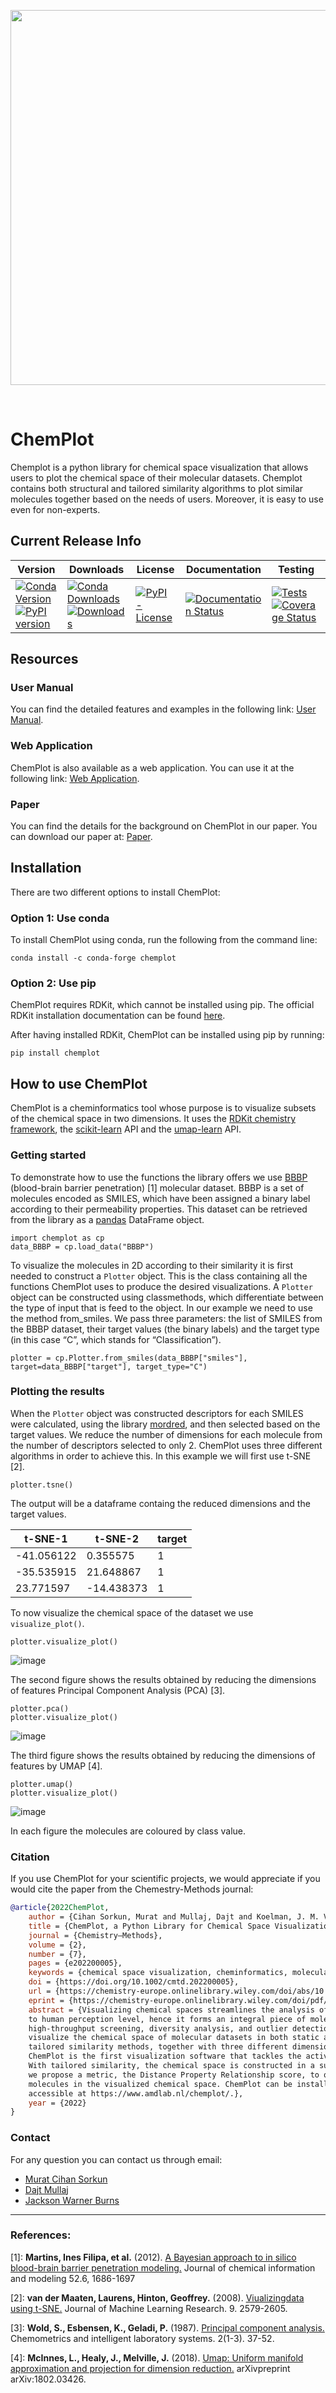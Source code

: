<p align="center">
  <img width="600" src="https://raw.githubusercontent.com/mcsorkun/ChemPlot/main/docs/logo_chemplot.png">
</p>
<br />

# ChemPlot

Chemplot is a python library for chemical space visualization that allows users to plot the chemical space of their molecular datasets. Chemplot contains both structural and tailored similarity algorithms to plot similar molecules together based on the needs of users. Moreover, it is easy to use even for non-experts.

## Current Release Info

| Version | Downloads | License | Documentation | Testing |
| --- | --- | --- | --- | --- |
| [![Conda Version](https://img.shields.io/conda/vn/conda-forge/chemplot.svg)](https://anaconda.org/conda-forge/chemplot)  [![PyPI version](https://badge.fury.io/py/chemplot.svg)](https://badge.fury.io/py/chemplot) | [![Conda Downloads](https://img.shields.io/conda/dn/conda-forge/chemplot.svg)](https://anaconda.org/conda-forge/chemplot)  [![Downloads](https://pepy.tech/badge/chemplot/month)](https://pepy.tech/project/chemplot) | [![PyPI - License](https://img.shields.io/pypi/l/chemplot?color=yellow)](https://github.com/mcsorkun/ChemPlot/blob/main/LICENSE) |  [![Documentation Status](https://readthedocs.org/projects/chemplot/badge/?version=latest)](https://chemplot.readthedocs.io/en/latest/?badge=latest) | [![Tests](https://github.com/mcsorkun/ChemPlot/actions/workflows/tests.yml/badge.svg)](https://github.com/mcsorkun/ChemPlot/actions/workflows/tests.yml)  [![Coverage Status](https://coveralls.io/repos/github/mcsorkun/ChemPlot/badge.svg)](https://coveralls.io/github/mcsorkun/ChemPlot) |

## Resources 

### User Manual

You can find the detailed features and examples in the following link: [User Manual](https://chemplot.readthedocs.io/en/latest/).

### Web Application

ChemPlot is also available as a web application. You can use it at the following link: [Web Application](https://share.streamlit.io/mcsorkun/chemplot-web/main/web_app_chemplot.py).

### Paper

You can find the details for the background on ChemPlot in our paper. You can download our paper at: [Paper](https://chemistry-europe.onlinelibrary.wiley.com/doi/full/10.1002/cmtd.202200005).

## Installation

There are two different options to install ChemPlot:

### Option 1: Use conda

To install ChemPlot using conda, run the following from the command line:

    conda install -c conda-forge chemplot

### Option 2: Use pip

ChemPlot requires RDKit, which cannot be installed using pip. The
official RDKit installation documentation can be found
[here](http://www.rdkit.org/docs/Install.html).

After having installed RDKit, ChemPlot can be installed using pip by
running:

    pip install chemplot
    
## How to use ChemPlot

ChemPlot is a cheminformatics tool whose purpose is to visualize subsets
of the chemical space in two dimensions. It uses the [RDKit chemistry
framework](http://www.rdkit.org), the
[scikit-learn](http://scikit-learn.org/stable/index.html) API and the
[umap-learn](https://github.com/lmcinnes/umap) API.

### Getting started

To demonstrate how to use the functions the library offers we use
[BBBP](https://github.com/mcsorkun/ChemPlot/blob/main/tests/test_data/C_2039_BBBP_2.csv) (blood-brain barrier penetration) [1] molecular dataset. BBBP is a
set of molecules encoded as SMILES, which have been assigned a binary
label according to their permeability properties. This dataset can be retrieved 
from the library as a [pandas](https://pandas.pydata.org/pandas-docs/stable/index.html)
DataFrame object.

``` {.sourceCode .python3}
import chemplot as cp
data_BBBP = cp.load_data("BBBP")
```

To visualize the molecules in 2D according to their similarity it is
first needed to construct a `Plotter` object. This is the class
containing all the functions ChemPlot uses to produce the desired
visualizations. A `Plotter` object can be constructed using
classmethods, which differentiate between the type of input that is feed
to the object. In our example we need to use the method from\_smiles. We
pass three parameters: the list of SMILES from the BBBP dataset, their
target values (the binary labels) and the target type (in this case “C”,
which stands for “Classification”).

``` {.sourceCode .python3}
plotter = cp.Plotter.from_smiles(data_BBBP["smiles"], target=data_BBBP["target"], target_type="C")
```

### Plotting the results

When the `Plotter` object was constructed descriptors for each SMILES
were calculated, using the library
[mordred](http://mordred-descriptor.github.io/documentation/v0.1.0/introduction.html),
and then selected based on the target values. We reduce the number of 
dimensions for each molecule from the number of descriptors selected to only 2. 
ChemPlot uses three different algorithms in order to achieve this. 
In this example we will first use t-SNE [2].

``` {.sourceCode .python3}
plotter.tsne()
```

The output will be a dataframe containg the reduced dimensions and the target values.

| t-SNE-1          | t-SNE-2          | target           |
|------------------|------------------|------------------|
| -41.056122       | 0.355575         | 1                |
| -35.535915       | 21.648867        | 1                |
| 23.771597        | -14.438373       | 1                |

To now visualize the chemical space of the dataset we use `visualize_plot()`.

``` {.sourceCode .python3}
plotter.visualize_plot()
```

![image](https://raw.githubusercontent.com/mcsorkun/ChemPlot/main/docs/user_manual/images/gs_tsne.png)

The second figure shows the results obtained by reducing the dimensions 
of features Principal Component Analysis (PCA) [3].

``` {.sourceCode .python3}
plotter.pca()
plotter.visualize_plot()
```

![image](https://raw.githubusercontent.com/mcsorkun/ChemPlot/main/docs/user_manual/images/gs_pca.png)

The third figure shows the results obtained by reducing the dimensions
of features by UMAP [4].

``` {.sourceCode .python3}
plotter.umap()
plotter.visualize_plot()
```

![image](https://raw.githubusercontent.com/mcsorkun/ChemPlot/main/docs/user_manual/images/gs_umap.png)

In each figure the molecules are coloured by class value.

### Citation

If you use ChemPlot for your scientific projects, we would appreciate if you would 
cite the paper from the Chemestry-Methods journal:

```bibtex
@article{2022ChemPlot,
    author = {Cihan Sorkun, Murat and Mullaj, Dajt and Koelman, J. M. Vianney A. and Er, Süleyman},
    title = {ChemPlot, a Python Library for Chemical Space Visualization},
    journal = {Chemistry–Methods},
    volume = {2},
    number = {7},
    pages = {e202200005},
    keywords = {chemical space visualization, cheminformatics, molecular similarity, Python, tailored similarity},
    doi = {https://doi.org/10.1002/cmtd.202200005},
    url = {https://chemistry-europe.onlinelibrary.wiley.com/doi/abs/10.1002/cmtd.202200005},
    eprint = {https://chemistry-europe.onlinelibrary.wiley.com/doi/pdf/10.1002/cmtd.202200005},
    abstract = {Visualizing chemical spaces streamlines the analysis of molecular datasets by reducing the information 
    to human perception level, hence it forms an integral piece of molecular engineering, including chemical library design, 
    high-throughput screening, diversity analysis, and outlier detection. We present here ChemPlot, which enables users to 
    visualize the chemical space of molecular datasets in both static and interactive ways. ChemPlot features structural and 
    tailored similarity methods, together with three different dimensionality reduction methods: PCA, t-SNE, and UMAP. 
    ChemPlot is the first visualization software that tackles the activity/property cliff problem by incorporating tailored similarity. 
    With tailored similarity, the chemical space is constructed in a supervised manner considering target properties. Additionally, 
    we propose a metric, the Distance Property Relationship score, to quantify the property difference of similar (i. e. close) 
    molecules in the visualized chemical space. ChemPlot can be installed via Conda or PyPI (pip) and a web application is freely 
    accessible at https://www.amdlab.nl/chemplot/.},
    year = {2022}
}
```

### Contact

For any question you can contact us through email:

- [Murat Cihan Sorkun](mailto:mcsorkun@gmail.com)
- [Dajt Mullaj](mailto:dajt.mullai@gmail.com)
- [Jackson Warner Burns](mailto:jwburns@mit.edu)

* * * * *

<h3>
References:

</h3>

[1]: **Martins, Ines Filipa, et al.** (2012). [A Bayesian approach to
    in silico blood-brain barrier penetration
    modeling.](https://pubmed.ncbi.nlm.nih.gov/22612593/) Journal of
    chemical information and modeling 52.6, 1686-1697

[2]: **van der Maaten, Laurens, Hinton, Geoffrey.** (2008).
    [Viualizingdata using
    t-SNE.](https://www.jmlr.org/papers/volume9/vandermaaten08a/vandermaaten08a.pdf?fbclid=IwAR0Bgg1eA5TFmqOZeCQXsIoL6PKrVXUFaskUKtg6yBhVXAFFvZA6yQiYx-M)
    Journal of Machine Learning Research. 9. 2579-2605.
    
[3]: **Wold, S., Esbensen, K., Geladi, P.** (1987). [Principal
    component
    analysis.](https://www.sciencedirect.com/science/article/abs/pii/0169743987800849)
    Chemometrics and intelligent laboratory systems. 2(1-3). 37-52.

[4]: **McInnes, L., Healy, J., Melville, J.** (2018). [Umap: Uniform
    manifold approximation and projection for dimension
    reduction.](https://arxiv.org/abs/1802.03426) arXivpreprint
    arXiv:1802.03426.
    
